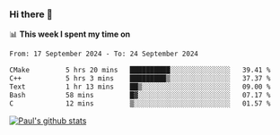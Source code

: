 ### Hi there 👋

📊 **This week I spent my time on**
<!--START_SECTION:waka-->

```txt
From: 17 September 2024 - To: 24 September 2024

CMake         5 hrs 20 mins   ██████████░░░░░░░░░░░░░░░   39.41 %
C++           5 hrs 3 mins    █████████▒░░░░░░░░░░░░░░░   37.37 %
Text          1 hr 13 mins    ██▒░░░░░░░░░░░░░░░░░░░░░░   09.00 %
Bash          58 mins         █▓░░░░░░░░░░░░░░░░░░░░░░░   07.17 %
C             12 mins         ▒░░░░░░░░░░░░░░░░░░░░░░░░   01.57 %
```

<!--END_SECTION:waka-->


[![Paul's github stats](https://github-readme-stats.vercel.app/api?username=mickeyouyou&theme=dracula&show_icons=true)](https://github.com/anuraghazra/github-readme-stats)
